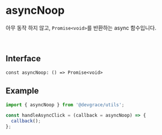 # asyncNoop

아무 동작 하지 않고, `Promise<void>`를 반환하는 async 함수입니다.

<br />

## Interface
```tsx
const asyncNoop: () => Promise<void>
```

## Example
```ts
import { asyncNoop } from '@devgrace/utils';

const handleAsyncClick = (callback = asyncNoop) => {
  callback();
};
```
